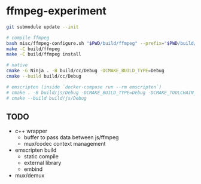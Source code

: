 # ffmpeg-experiment

```sh
git submodule update --init

# compile ffmpeg
bash misc/ffmpeg-configure.sh "$PWD/build/ffmpeg" --prefix="$PWD/build/ffmpeg-prefix" --enable-shared --disable-asm --disable-doc --disable-everything --enable-demuxer=webm_dash_manifest --enable-muxer=opus
make -C build/ffmpeg
make -C build/ffmpeg install

# native
cmake -G Ninja . -B build/cc/Debug -DCMAKE_BUILD_TYPE=Debug
cmake --build build/cc/Debug

# emscripten (inside `docker-compose run --rm emscripten`)
# cmake . -B build/js/Debug -DCMAKE_BUILD_TYPE=Debug -DCMAKE_TOOLCHAIN_FILE=/emsdk/upstream/emscripten/cmake/Modules/Platform/Emscripten.cmake
# cmake --build build/js/Debug
```

## TODO

- c++ wrapper
  - buffer to pass data between js/ffmpeg
  - mux/codec context management
- emscripten build
  - static compile
  - external library
  - embind
- mux/demux
